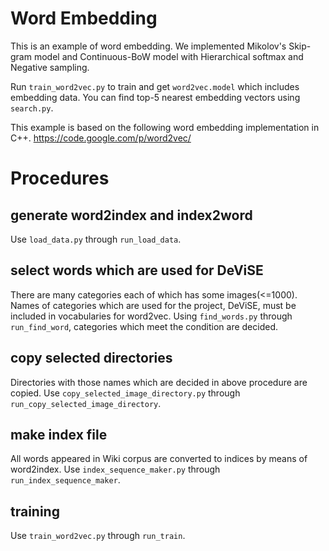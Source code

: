 # Word Embedding

This is an example of word embedding.
We implemented Mikolov's Skip-gram model and Continuous-BoW model with Hierarchical softmax and Negative sampling.

Run `train_word2vec.py` to train and get `word2vec.model` which includes embedding data.
You can find top-5 nearest embedding vectors using `search.py`.

This example is based on the following word embedding implementation in C++.
https://code.google.com/p/word2vec/

# Procedures

## generate word2index and index2word

Use `load_data.py` through `run_load_data`.

## select words which are used for DeViSE

There are many categories each of which has some images(<=1000).
Names of categories which are used for the project, DeViSE, must be included in vocabularies for word2vec.
Using `find_words.py` through `run_find_word`, categories which meet the condition are decided. 

## copy selected directories

Directories with those names which are decided in above procedure are copied.
Use `copy_selected_image_directory.py` through `run_copy_selected_image_directory`.

## make index file 

All words appeared in Wiki corpus are converted to indices by means of word2index.
Use `index_sequence_maker.py` through `run_index_sequence_maker`.

## training 

Use `train_word2vec.py` through `run_train`.
